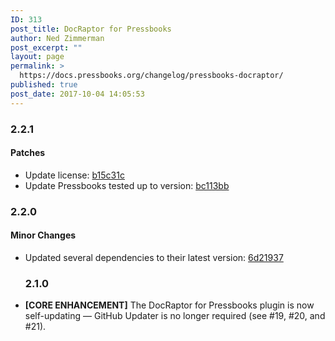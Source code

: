 ```yaml
---
ID: 313
post_title: DocRaptor for Pressbooks
author: Ned Zimmerman
post_excerpt: ""
layout: page
permalink: >
  https://docs.pressbooks.org/changelog/pressbooks-docraptor/
published: true
post_date: 2017-10-04 14:05:53
---
```

<h3>2.2.1</h3>
<h4>Patches</h4>
<ul>
 	<li>Update license: <a href="https://github.com/pressbooks/pressbooks-docraptor/commit/b15c31c">b15c31c</a></li>
 	<li>Update Pressbooks tested up to version: <a href="https://github.com/pressbooks/pressbooks-docraptor/commit/bc113bb">bc113bb</a></li>
</ul>
<h3>2.2.0</h3>
<h4>Minor Changes</h4>
<ul>
 	<li>Updated several dependencies to their latest version: <a href="https://github.com/pressbooks/pressbooks-docraptor/commit/6d21937e0b174cfa4275fb637625dd91ef8ef9e4">6d21937</a>
<h3>2.1.0</h3>
</li>
 	<li><strong>[CORE ENHANCEMENT]</strong> The DocRaptor for Pressbooks plugin is now self-updating — GitHub Updater is no longer required (see #19, #20, and #21).</li>
</ul>